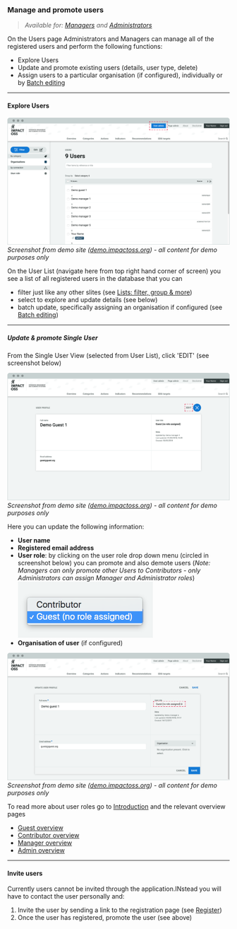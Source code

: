 ### Manage and promote users

> _Available for: [Managers](/managers/manager.md) and [Administrators](/admins/admin.md)_

On the Users page Administrators and Managers can manage all of the registered users and perform the following functions:

* Explore Users
* Update and promote existing users (details, user type, delete)
* Assign users to a particular organisation (if configured), individually or by [Batch editing](/managers/batch-edit.md)

---

#### Explore Users

![](/assets/m-user-list.png)
_Screenshot from demo site ([demo.impactoss.org](https://demo.impactoss.org)) - all content for demo purposes only_

On the User List (navigate here from top right hand corner of screen) you see a list of all registered users in the database that you can
* filter just like any other slites (see [Lists: filter, group & more](/visitors/lists.md))
* select to explore and update details (see below)
* batch update, specifically assigning an organisation if configured (see [Batch editing](/managers/batch-edit.md))

---

##### Update & promote Single User

From the Single User View (selected from User List), click 'EDIT' (see screenshot below)

![](/assets/m-user-profile.png)
_Screenshot from demo site ([demo.impactoss.org](https://demo.impactoss.org)) - all content for demo purposes only_

Here you can update the following information:

* **User name**
* **Registered email address**
* **User role**: by clicking on the user role drop down menu (circled in screenshot below) you can promote and also demote users (_Note: Managers can only promote other Users to Contributors - only Administrators can assign Manager and Administrator roles_) ![](/assets/m-role.png)
* **Organisation of user** (if configured)

![](/assets/m-user-assign.png)
_Screenshot from demo site ([demo.impactoss.org](https://demo.impactoss.org)) - all content for demo purposes only_

To read more about user roles go to [Introduction](README.md) and the relevant overview pages
* [Guest overview](/guests/guest.md)
* [Contributor overview](/contributors/contributor.md)
* [Manager overview](/managers/manager.md)
* [Admin overview](/admins/admin.md)

---

#### Invite users

Currently users cannot be invited through the application.INstead you will have to contact the user personally and:
1. Invite the user by sending a link to the registration page (see [Register](/visitors/register.md))
2. Once the user has registered, promote the user (see above)